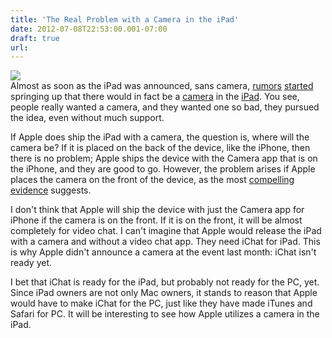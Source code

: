 ```yaml
---
title: 'The Real Problem with a Camera in the iPad'
date: 2012-07-08T22:53:00.001-07:00
draft: true
url: 
---
```


[![](http://3.bp.blogspot.com/_wrorMsBZYW0/S3RMueSTncI/AAAAAAAABSQ/VYFKF1s47oA/s400/ipad.png)](http://3.bp.blogspot.com/_wrorMsBZYW0/S3RMueSTncI/AAAAAAAABSQ/VYFKF1s47oA/s1600-h/ipad.png)  
Almost as soon as the iPad was announced, sans camera, [rumors](http://digitaldaily.allthingsd.com/20100210/apple-job-posting-hints-at-ipad-camera/) [started](http://blogs.zdnet.com/digitalcameras/?p=2675) springing up that there would in fact be a [camera](http://www.engadget.com/2010/02/02/apple-ipad-rumor-roundup-abraham-zapruder-edition/) in the [iPad](http://theappleblog.com/2010/02/02/rumor-has-it-the-ipad-camera/). You see, people really wanted a camera, and they wanted one so bad, they pursued the idea, even without much support.  

  

If Apple does ship the iPad with a camera, the question is, where will the camera be? If it is placed on the back of the device, like the iPhone, then there is no problem; Apple ships the device with the Camera app that is on the iPhone, and they are good to go. However, the problem arises if Apple places the camera on the front of the device, as the most [compelling evidence](http://blog.missionrepair.com/2010/02/01/ipad-camera-rumor-becoming-a-reality-we-think-so/) suggests.

  

I don't think that Apple will ship the device with just the Camera app for iPhone if the camera is on the front. If it is on the front, it will be almost completely for video chat. I can't imagine that Apple would release the iPad with a camera and without a video chat app. They need iChat for iPad. This is why Apple didn't announce a camera at the event last month: iChat isn't ready yet.

  

I bet that iChat is ready for the iPad, but probably not ready for the PC, yet. Since iPad owners are not only Mac owners, it stands to reason that Apple would have to make iChat for the PC, just like they have made iTunes and Safari for PC. It will be interesting to see how Apple utilizes a camera in the iPad.